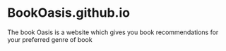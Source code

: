 # BookOasis.github.io
The book Oasis is a website which gives you book recommendations for your preferred genre of book
